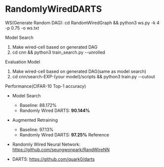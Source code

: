 # RandomlyWiredDARTS
 
WS(Generate Random DAG):
cd RandomWiredGraph && python3 ws.py -k 4 -p 0.75 -o ws.txt

Model Search
1. Make wired-cell based on generated DAG
2. cd cnn && python3 train_search.py --unrolled

Evaluation Model
1. Make wired-cell based on generated DAG(same as model search)
2. cd cnn/search-EXP-{your model}/scripts && python3 train.py --cutout

Performance(CIFAR-10 Top-1 accuracy)
- Model Search
	* Baseline: 88.172%
	* Randomly Wired DARTS: __90.144%__

- Augmented Retraining
	* Baseline: 97.13%
	* Randomly Wired DARTS: __97.25%__
Reference
- Randomly Wired Neural Network: https://github.com/seungwonpark/RandWireNN
- DARTS: https://github.com/quark0/darts
